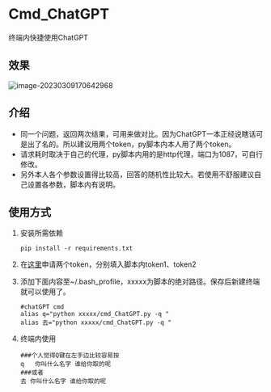 # Cmd_ChatGPT
终端内快捷使用ChatGPT

## 效果

![image-20230309170642968](https://cdn.jsdelivr.net/gh/klearcc/pic/img202303091706999.png)

## 介绍

* 同一个问题，返回两次结果，可用来做对比。因为ChatGPT一本正经说瞎话可是出了名的。所以建议用两个token，py脚本内本人用了两个token。
* 请求耗时取决于自己的代理，py脚本内用的是http代理，端口为1087，可自行修改。
* 另外本人各个参数设置得比较高，回答的随机性比较大。若使用不舒服建议自己设置各参数，脚本内有说明。

## 使用方式

1. 安装所需依赖

    ```
    pip install -r requirements.txt
    ```

    

2. 在[这里](https://platform.openai.com/account/api-keys)申请两个token，分别填入脚本内token1、token2

3. 添加下面内容至~/.bash_profile，xxxxx为脚本的绝对路径。保存后新建终端就可以使用了。

    ```
    #chatGPT cmd
    alias q="python xxxxx/cmd_ChatGPT.py -q "
    alias 去="python xxxxx/cmd_ChatGPT.py -q "
    ```

4. 终端内使用

    ```
    ###个人觉得Q键在左手边比较容易按
    q	你叫什么名字 谁给你取的呢
    ###或者
    去 你叫什么名字 谁给你取的呢
    ```

    
